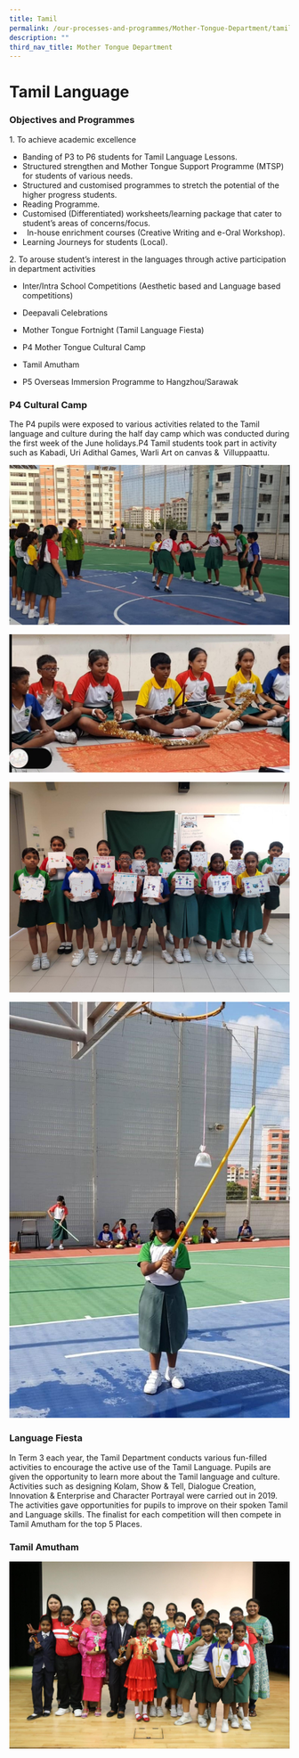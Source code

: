 ```yaml
---
title: Tamil
permalink: /our-processes-and-programmes/Mother-Tongue-Department/tamil-language
description: ""
third_nav_title: Mother Tongue Department
---
```

# **Tamil Language**

### Objectives and Programmes

1\. To achieve academic excellence

*   Banding of P3 to P6 students for Tamil Language Lessons.
*   Structured strengthen and Mother Tongue Support Programme (MTSP) for students of various needs.   
*   Structured and customised programmes to stretch the potential of the higher progress students.
*   Reading Programme.   
*   Customised (Differentiated) worksheets/learning package that cater to student’s areas of concerns/focus.   
*     In-house enrichment courses (Creative Writing and e-Oral Workshop). 
*   Learning Journeys for students (Local).

2\. To arouse student’s interest in the languages through active participation in department activities

*   Inter/Intra School Competitions (Aesthetic based and Language based competitions)
    
*   Deepavali Celebrations
*   Mother Tongue Fortnight (Tamil Language Fiesta)
*   P4 Mother Tongue Cultural Camp
*   Tamil Amutham
*   P5 Overseas Immersion Programme to Hangzhou/Sarawak
  

### P4 Cultural Camp

The P4 pupils were exposed to various activities related to the Tamil language and culture during the half day camp which was conducted during the first week of the June holidays.P4 Tamil students took part in activity such as Kabadi, Uri Adithal Games, Warli Art on canvas &  Villuppaattu.

![](/images/TL%20Dept%205.jpg)

![](/images/TL%20Dept%206.jpg)

![](/images/TL%20Dept%207.jpg)

![](/images/TL%20Dept%208.jpg)

### Language Fiesta

In Term 3 each year, the Tamil Department conducts various fun-filled activities to encourage the active use of the Tamil Language. Pupils are given the opportunity to learn more about the Tamil language and culture. Activities such as designing Kolam, Show & Tell, Dialogue Creation, Innovation & Enterprise and Character Portrayal were carried out in 2019. The activities gave opportunities for pupils to improve on their spoken Tamil and Language skills. The finalist for each competition will then compete in Tamil Amutham for the top 5 Places.

### Tamil Amutham

![](/images/TL%20Dept%209.jpg)